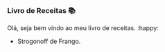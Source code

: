 ### Livro de Receitas :books:

Olá, seja bem vindo ao meu livro de receitas. :happy:

- Strogonoff de Frango. 
